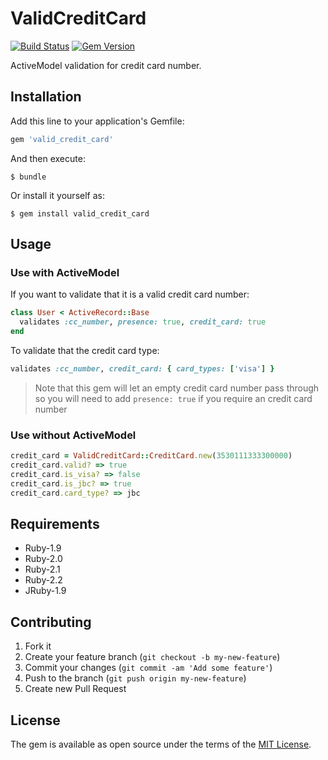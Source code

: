 # ValidCreditCard
[![Build Status](https://travis-ci.org/pablodv/valid_credit_card.svg)](https://travis-ci.org/pablodv/valid_credit_card)
[![Gem Version](https://badge.fury.io/rb/valid_credit_card.svg)](http://badge.fury.io/rb/valid_credit_card)

ActiveModel validation for credit card number.

## Installation

Add this line to your application's Gemfile:

```ruby
gem 'valid_credit_card'
```

And then execute:

    $ bundle

Or install it yourself as:

    $ gem install valid_credit_card

## Usage

### Use with ActiveModel

If you want to validate that it is a valid credit card number:
```ruby
class User < ActiveRecord::Base
  validates :cc_number, presence: true, credit_card: true
end
```

To validate that the credit card type:
```ruby
validates :cc_number, credit_card: { card_types: ['visa'] }
```

> Note that this gem will let an empty credit card number pass through so you will need to
> add `presence: true` if you require an credit card number

### Use without ActiveModel

```ruby
credit_card = ValidCreditCard::CreditCard.new(3530111333300000)
credit_card.valid? => true
credit_card.is_visa? => false
credit_card.is_jbc? => true
credit_card.card_type? => jbc
```

## Requirements
* Ruby-1.9
* Ruby-2.0
* Ruby-2.1
* Ruby-2.2
* JRuby-1.9

## Contributing

1. Fork it
2. Create your feature branch (`git checkout -b my-new-feature`)
3. Commit your changes (`git commit -am 'Add some feature'`)
4. Push to the branch (`git push origin my-new-feature`)
5. Create new Pull Request


## License

The gem is available as open source under the terms of the [MIT License](http://opensource.org/licenses/MIT).
